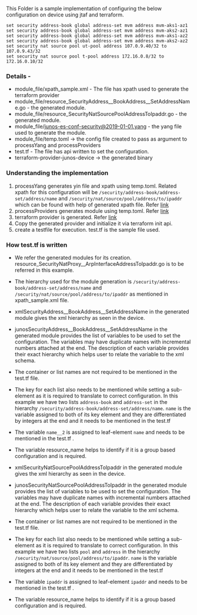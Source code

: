 This Folder is a sample implementation of configuring the below configuration on device using jtaf and terraform. 

```
set security address-book global address-set mvm address mvm-aks1-az1
set security address-book global address-set mvm address mvm-aks2-az1
set security address-book global address-set mvm address mvm-aks1-az2
set security address-book global address-set mvm address mvm-aks2-az2
set security nat source pool ut-pool address 107.0.9.40/32 to 107.0.9.43/32
set security nat source pool t-pool address 172.16.0.8/32 to 172.16.0.10/32
```

### Details - 
* module_file/xpath_sample.xml - The file has xpath used to generate the terraform provider
* module_file/resource_SecurityAddress__BookAddress__SetAddressName.go - the generated module.
* module_file/resource_SecurityNatSourcePoolAddressToIpaddr.go - the generated module.
* module_file/junos-es-conf-security@2019-01-01.yang - the yang file used to generate the module.
* module_file/temp.toml -> the config file created to pass as argument to processYang and processProviders 
* test.tf - The file has api written to set the configuration. 
* terraform-provider-junos-device -> the generated binary 

### Understanding the implementation
1) processYang generates yin file and xpath using temp.toml. 
Related xpath for this configuration will be ``/security/address-book/address-set/address/name`` and ``/security/nat/source/pool/address/to/ipaddr`` which can be found with help of generated xpath file.
Refer [link](https://github.com/Juniper/junos-terraform/blob/master/README.md)
2) processProviders generates module using temp.toml. Refer [link](https://github.com/Juniper/junos-terraform/blob/master/README.md)
3) terraform provider is generated. Refer [link](https://github.com/Juniper/junos-terraform/blob/master/README.md)
4) Copy the generated provider and initialize it via terraform init api. 
5) create a testfile for execution. test.tf is the sample file used.


### How test.tf is written 
* We refer the generated modules for its creation. resource_SecurityNatProxy__ArpInterfaceAddressToIpaddr.go is to be referred in this example. 
* The hierarchy used for the module generation is ``/security/address-book/address-set/address/name`` and ``/security/nat/source/pool/address/to/ipaddr`` as mentioned in xpath_sample.xml file. 
* xmlSecurityAddress__BookAddress__SetAddressName in the generated module gives the xml hierarchy as seen in the device. 
* junosSecurityAddress__BookAddress__SetAddressName in the generated module provides the list of variables to be used to set the configuration. 
The variables may have duplicate names with incremental numbers attached at the end. 
The description of each variable provides their exact hierarchy which helps user to relate the variable to the xml schema.   
* The container or list names are not required to be mentioned in the test.tf file. 
* The key for each list also needs to be mentioned while setting a sub-element as it is required to translate to correct configuration.
In this example we have two lists ``address-book`` and ``address-set`` in the hierarchy ``/security/address-book/address-set/address/name``. 
``name`` is the variable assigned to both of its key element and they are differentiated by integers at the end and it needs to be mentioned in the test.tf
* The variable ``name__2`` is assigned to leaf-element ``name`` and needs to be mentioned in the test.tf .
* The variable resource_name helps to identify if it is a group based configuration and is required. 

* xmlSecurityNatSourcePoolAddressToIpaddr in the generated module gives the xml hierarchy as seen in the device. 
* junosSecurityNatSourcePoolAddressToIpaddr in the generated module provides the list of variables to be used to set the configuration. 
The variables may have duplicate names with incremental numbers attached at the end. 
The description of each variable provides their exact hierarchy which helps user to relate the variable to the xml schema.   
* The container or list names are not required to be mentioned in the test.tf file. 
* The key for each list also needs to be mentioned while setting a sub-element as it is required to translate to correct configuration.
In this example we have two lists ``pool`` and ``address`` in the hierarchy ``/security/nat/source/pool/address/to/ipaddr``. 
``name`` is the variable assigned to both of its key element and they are differentiated by integers at the end and it needs to be mentioned in the test.tf
* The variable ``ipaddr`` is assigned to leaf-element ``ipaddr`` and needs to be mentioned in the test.tf .
* The variable resource_name helps to identify if it is a group based configuration and is required. 

